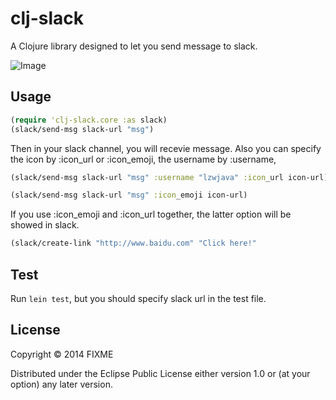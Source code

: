 # clj-slack

A Clojure library designed to let you send message to slack.

![Image](http://lzw-picture.qiniudn.com/slack.png)

## Usage
```clojure
(require 'clj-slack.core :as slack)
(slack/send-msg slack-url "msg")
```

Then in your slack channel, you will recevie message.
Also you can specify the icon by :icon_url or :icon_emoji, the username by :username,

```clojure
(slack/send-msg slack-url "msg" :username "lzwjava" :icon_url icon-url)
```


```clojure
(slack/send-msg slack-url "msg" :icon_emoji icon-url)
```

If you use :icon_emoji and :icon_url together, the latter option will be showed in slack.

```clojure
(slack/create-link "http://www.baidu.com" "Click here!"
```

## Test
Run `lein test`, but you should specify slack url in the test file.

## License

Copyright © 2014 FIXME

Distributed under the Eclipse Public License either version 1.0 or (at
your option) any later version.

